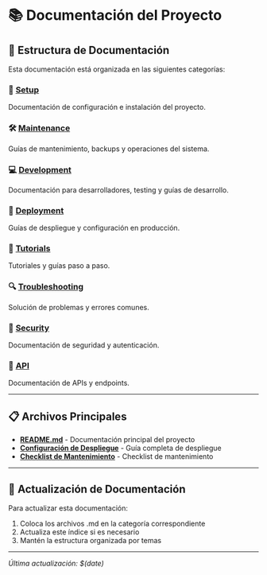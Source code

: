 # 📚 Documentación del Proyecto

## 📁 Estructura de Documentación

Esta documentación está organizada en las siguientes categorías:

### 🔧 [Setup](./setup/)
Documentación de configuración e instalación del proyecto.

### 🛠️ [Maintenance](./maintenance/)
Guías de mantenimiento, backups y operaciones del sistema.

### 💻 [Development](./development/)
Documentación para desarrolladores, testing y guías de desarrollo.

### 🚀 [Deployment](./deployment/)
Guías de despliegue y configuración en producción.

### 📖 [Tutorials](./tutorials/)
Tutoriales y guías paso a paso.

### 🔍 [Troubleshooting](./troubleshooting/)
Solución de problemas y errores comunes.

### 🔐 [Security](./security/)
Documentación de seguridad y autenticación.

### 🔌 [API](./api/)
Documentación de APIs y endpoints.

---

## 📋 Archivos Principales

- **[README.md](./README.md)** - Documentación principal del proyecto
- **[Configuración de Despliegue](./deployment/configuracion_despliegue.md)** - Guía completa de despliegue
- **[Checklist de Mantenimiento](./maintenance/Checklist%20de%20Mantenimiento,%20Seguridad%20y%20Backups.md)** - Checklist de mantenimiento

---

## 🔄 Actualización de Documentación

Para actualizar esta documentación:

1. Coloca los archivos .md en la categoría correspondiente
2. Actualiza este índice si es necesario
3. Mantén la estructura organizada por temas

---

*Última actualización: $(date)* 